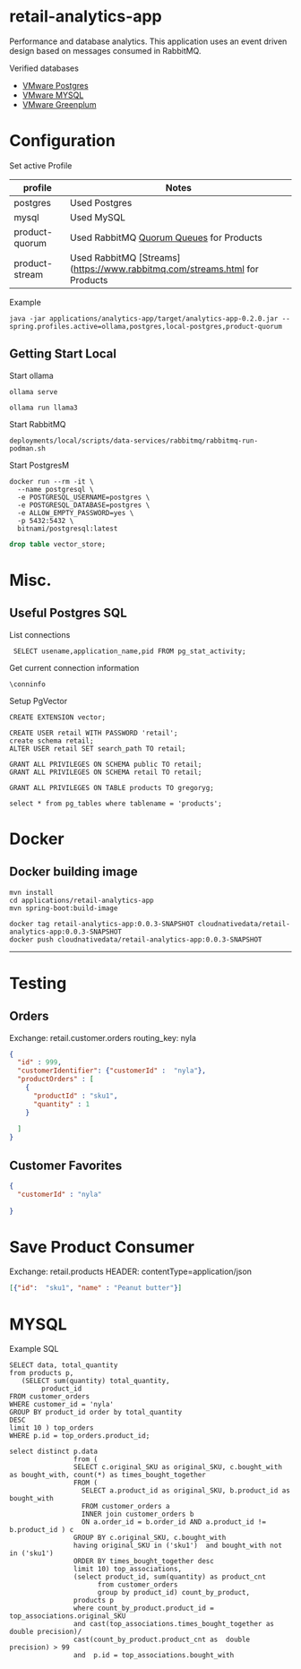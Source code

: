 # retail-analytics-app

Performance and database analytics.
This application uses an event driven design based on messages consumed in RabbitMQ.


Verified databases

- [VMware Postgres](https://docs.vmware.com/en/VMware-Postgres/index.html)
- [VMware MYSQL](https://docs.vmware.com/en/VMware-SQL-with-MySQL-for-Tanzu-Application-Service/3.0/mysql-for-tas/index.html)
- [VMware Greenplum](https://www.vmware.com/products/greenplum.html)


# Configuration

Set active Profile 


| profile        | Notes                                                                                   |
|----------------|-----------------------------------------------------------------------------------------|
 | postgres       | Used Postgres                                                                           |
 | mysql          | Used MySQL                                                                              | 
 | product-quorum | Used RabbitMQ [Quorum Queues](https://www.rabbitmq.com/quorum-queues.html) for Products |
 | product-stream | Used RabbitMQ [Streams](https://www.rabbitmq.com/streams.html for Products              |


Example 
```shell
java -jar applications/analytics-app/target/analytics-app-0.2.0.jar --spring.profiles.active=ollama,postgres,local-postgres,product-quorum
```


## Getting Start Local

Start ollama

```shell
ollama serve
```


```shell
ollama run llama3
```


Start RabbitMQ

```shell
deployments/local/scripts/data-services/rabbitmq/rabbitmq-run-podman.sh
```
Start PostgresM

```shell
docker run --rm -it \
  --name postgresql \
  -e POSTGRESQL_USERNAME=postgres \
  -e POSTGRESQL_DATABASE=postgres \
  -e ALLOW_EMPTY_PASSWORD=yes \
  -p 5432:5432 \
  bitnami/postgresql:latest
```


```sql
drop table vector_store;
```


# Misc.

## Useful Postgres SQL

List connections
```
 SELECT usename,application_name,pid FROM pg_stat_activity;
```

Get current connection information

```
\conninfo
```


Setup PgVector

```shell
CREATE EXTENSION vector;
```


```shell
CREATE USER retail WITH PASSWORD 'retail';
create schema retail;
ALTER USER retail SET search_path TO retail;
```

```shell
GRANT ALL PRIVILEGES ON SCHEMA public TO retail;
GRANT ALL PRIVILEGES ON SCHEMA retail TO retail;
```

```shell
GRANT ALL PRIVILEGES ON TABLE products TO gregoryg;
```

```shell
select * from pg_tables where tablename = 'products';
```

# Docker 

## Docker building image

```shell
mvn install
cd applications/retail-analytics-app
mvn spring-boot:build-image
```

```shell
docker tag retail-analytics-app:0.0.3-SNAPSHOT cloudnativedata/retail-analytics-app:0.0.3-SNAPSHOT
docker push cloudnativedata/retail-analytics-app:0.0.3-SNAPSHOT
```
--------------

# Testing

## Orders

Exchange: retail.customer.orders
routing_key: nyla

```json
{
  "id" : 999,
  "customerIdentifier": {"customerId" :  "nyla"},
  "productOrders" : [
    {
      "productId" : "sku1",
      "quantity" : 1
    }
    
  ]
}
```
## Customer Favorites

```json
{
  "customerId" : "nyla"
  
}
```


# Save Product Consumer

Exchange: retail.products
HEADER: contentType=application/json

```json
[{"id":  "sku1", "name" : "Peanut butter"}]
```


# MYSQL 

Example SQL 

```roomsql
SELECT data, total_quantity
from products p,
   (SELECT sum(quantity) total_quantity,
        product_id
FROM customer_orders
WHERE customer_id = 'nyla'
GROUP BY product_id order by total_quantity
DESC
limit 10 ) top_orders
WHERE p.id = top_orders.product_id;
```



```roomsql
select distinct p.data
                from (
                SELECT c.original_SKU as original_SKU, c.bought_with as bought_with, count(*) as times_bought_together
                FROM (
                  SELECT a.product_id as original_SKU, b.product_id as bought_with
                  FROM customer_orders a
                  INNER join customer_orders b
                  ON a.order_id = b.order_id AND a.product_id != b.product_id ) c
                GROUP BY c.original_SKU, c.bought_with
                having original_SKU in ('sku1')  and bought_with not in ('sku1')
                ORDER BY times_bought_together desc
                limit 10) top_associations,
                (select product_id, sum(quantity) as product_cnt
                      from customer_orders
                      group by product_id) count_by_product,
                products p
                where count_by_product.product_id = top_associations.original_SKU
                and cast(top_associations.times_bought_together as double precision)/
                cast(count_by_product.product_cnt as  double precision) > 99
                and  p.id = top_associations.bought_with
```